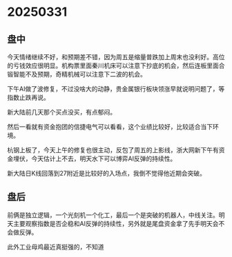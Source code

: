 # 20250331

## 盘中

今天情绪继续不好，和预期差不错，因为周五是缩量普跌加上周末也没利好。高位的亏钱效应很明显。机构票里面秦川机床可以注意下抄底的机会，然后连板里面合锻智能不及预期，奇精机械可以注意下二波的机会。

下午AI做了波修复，不过没啥大的动静，贵金属银行板块领涨早就说明问题了，等指数止跌再说。

新大陆前几天那个买点没买，有点郁闷。

然后一看就有资金抱团的信捷电气可以看看，这个业绩比较好，比较适合当下环境。

杭钢上板了，今天上午的修复也很主动，反包了周五的上影线，浙大网新下午有资金埋伏，今天估计上不去，明天水下可以博弈AI反弹的持续性。

新大陆日K线回落到27附近是比较好的入场点，我倒不觉得他近期会突破。

## 盘后

前俩是独立逻辑，一个光刻机一个化工，最后一个是突破的机器人，中线关注。明天主要观察指数是否企稳和AI反弹的持续性，另外就是尾盘资金拿了先手明天会不会做反弹。

此外工业母鸡最近真挺强的，不知道
